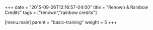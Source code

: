 +++
date = "2015-09-26T12:16:57-04:00"
title = "Renown & Rainbow Credits"
tags = ["renown","rainbow credits"]

[menu.main]
  parent = "basic-training"
  weight = 5
+++
